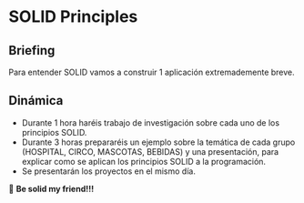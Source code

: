 # SOLID Principles

## Briefing

Para entender SOLID vamos a construir 1 aplicación extremademente breve. 
## Dinámica

- Durante 1 hora haréis trabajo de investigación sobre cada uno de los principios SOLID.
- Durante 3 horas prepararéis un ejemplo sobre la temática de cada grupo (HOSPITAL, CIRCO, MASCOTAS, BEBIDAS) y una presentación, para explicar como se aplican los principios SOLID a la programación.
- Se presentarán los proyectos en el mismo día.

:muscle: **Be solid my friend!!!**


